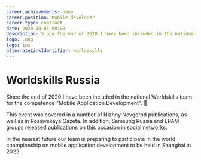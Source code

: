 ```yaml
---
career.achievements: beep
career.position: Mobile developer
career.type: contract
date: 2020-10-01 00:00
description: Since the end of 2020 I have been included in the national Worldskills team for the competence "Mobile Application Development". 🥳
logo: .png
tags: ios
alternateLinkIdentifier: worldskills
---
```

# Worldskills Russia

Since the end of 2020 I have been included in the national Worldskills team for the competence "Mobile Application Development". 🥳

This event was covered in a number of Nizhny Novgorod publications, as well as in Rossiyskaya Gazeta. In addition, Samsung Russia and EPAM groups released publications on this occasion in social networks. 

In the nearest future our team is preparing to participate in the world championship on mobile application development to be held in Shanghai in 2022.
